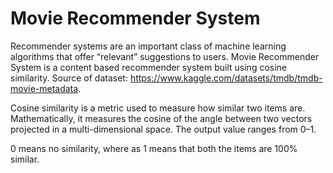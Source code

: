 # Movie Recommender System
Recommender systems are an important class of machine learning algorithms that offer “relevant” suggestions to users.
Movie Recommender System is a content based recommender system built using cosine similarity. Source of dataset: https://www.kaggle.com/datasets/tmdb/tmdb-movie-metadata.

Cosine similarity is a metric used to measure how similar two items are. Mathematically, it measures the cosine of the angle between two vectors projected in a multi-dimensional space. The output value ranges from 0–1.

0 means no similarity, where as 1 means that both the items are 100% similar.
